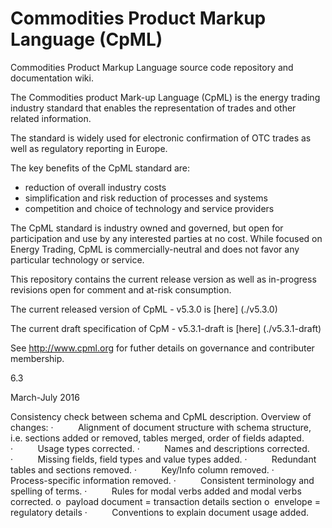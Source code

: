 # Commodities Product Markup Language (CpML) #

Commodities Product Markup Language source code repository and documentation wiki.

The Commodities product Mark-up Language (CpML) is the energy trading industry standard that enables the representation of trades and other related information. 

The standard is widely used for electronic confirmation of OTC trades as well as regulatory reporting in Europe.

The key benefits of the CpML standard are:
- reduction of overall industry costs
- simplification and risk reduction of processes and systems
- competition and choice of technology and service providers 

The CpML standard is industry owned and governed, but open for participation and use by any interested parties at no cost. While focused
on Energy Trading, CpML is commercially-neutral and does not favor any particular technology or service. 

This repository contains the current release version as well as in-progress revisions open for comment and at-risk consumption.

The current released version of CpML - v5.3.0 is [here] (./v5.3.0)

The current draft specification of CpM - v5.3.1-draft is [here] (./v5.3.1-draft)

See http://www.cpml.org for futher details on governance and contributer membership.




 
  
  6.3
  
  
  March-July
  2016
  
  
  Consistency
  check between schema and CpML description. Overview of changes:
  ·         
  Alignment of document structure with schema structure, i.e. sections
  added or removed, tables merged, order of fields adapted. 
  ·         
  Usage types corrected.
  ·         
  Names and descriptions corrected.
  ·         
  Missing fields, field types and value types added.
  ·         
  Redundant tables and sections removed.
  ·         
  Key/Info column removed.
  ·         
  Process-specific information removed.
  ·         
  Consistent terminology and spelling of terms.
  ·         
  Rules for modal verbs added and modal verbs corrected.
  o  payload document = transaction details section
  o  envelope = regulatory details
  ·         
  Conventions to explain document usage added.
  
 



